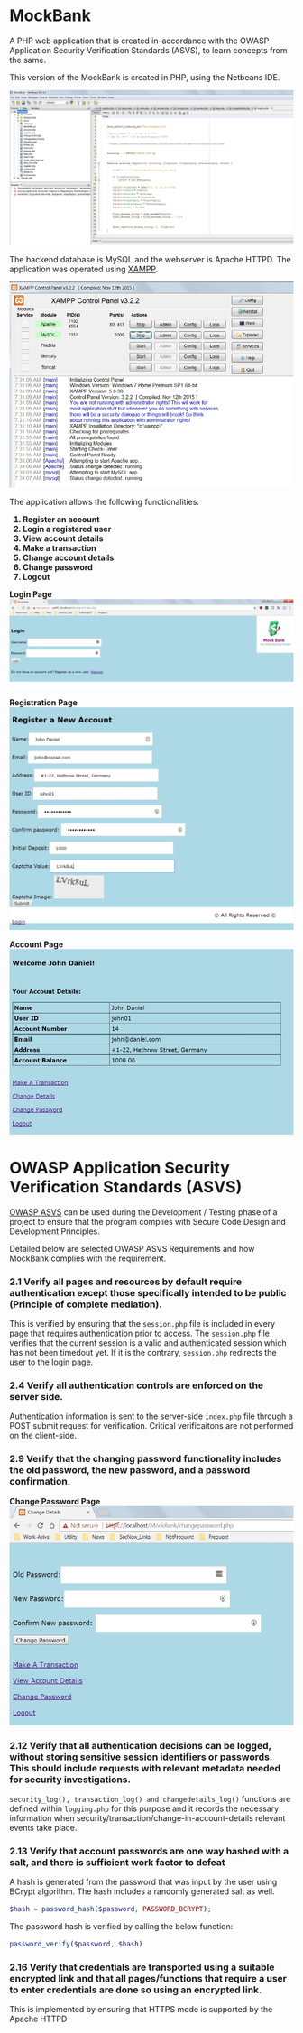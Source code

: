 # MockBank
A PHP web application that is created in-accordance with the OWASP Application Security Verification Standards (ASVS), to learn concepts from the same.

This version of the MockBank is created in PHP, using the Netbeans IDE.  

![Netbeans IDE](/images/netbeans_ide.jpg)

The backend database is MySQL and the webserver is Apache HTTPD.  The application was operated using [XAMPP](https://www.apachefriends.org/index.html).

![XAMPP](/images/xampp.jpg)


The application allows the following functionalities:
<b>
1. Register an account
1. Login a registered user
1. View account details
1. Make a transaction
1. Change account details
1. Change password
1. Logout
</b>

**Login Page**
![MockBank Index](/images/mockbank_index.jpg)



**Registration Page**
![Registration Page](/images/registration.jpg)



**Account Page**
![Account Page](/images/account.jpg)


# OWASP Application Security Verification Standards (ASVS)

[OWASP ASVS](https://www.owasp.org/index.php/Category:OWASP_Application_Security_Verification_Standard_Project) can be used during the Development / Testing phase of a project to ensure that the program complies with Secure Code Design and Development Principles.

Detailed below are selected OWASP ASVS Requirements and how MockBank complies with the requirement.

### 2.1 Verify all pages and resources by default require authentication except those specifically intended to be public (Principle of complete mediation).

This is verified by ensuring that the `session.php` file is included in every page that requires authentication prior to access.  The `session.php` file verifies that the current session is a valid and authenticated session which has not been timedout yet.  If it is the contrary, `session.php` redirects the user to the login page.

### 2.4 Verify all authentication controls are enforced on the server side.

Authentication information is sent to the server-side `index.php` file through a POST submit request for verification.  Critical verificaitons are not performed on the client-side.

### 2.9 Verify that the changing password functionality includes the old password, the new password, and a password confirmation.

**Change Password Page**
![Change Password Page](/images/change_password.jpg)


### 2.12 Verify that all authentication decisions can be logged, without storing sensitive session identifiers or passwords. This should include requests with relevant metadata needed for security investigations.

`security_log(), transaction_log() and changedetails_log()` functions are defined within `logging.php` for this purpose and it records the necessary information when security/transaction/change-in-account-details relevant events take place.

### 2.13 Verify that account passwords are one way hashed with a salt, and there is sufficient work factor to defeat

A hash is generated from the password that was input by the user using BCrypt algorithm.  The hash includes a randomly generated salt as well.
```php
$hash = password_hash($password, PASSWORD_BCRYPT);
```

The password hash is verified by calling the below function:
```php
password_verify($password, $hash)
```

### 2.16 Verify that credentials are transported using a suitable encrypted link and that all pages/functions that require a user to enter credentials are done so using an encrypted link.

This is implemented by ensuring that HTTPS mode is supported by the Apache HTTPD


